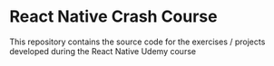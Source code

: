# React Native Crash Course
This repository contains the source code for the exercises / projects developed during the React Native Udemy course 
